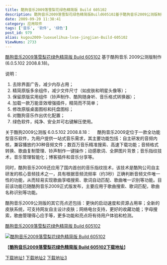 ```yaml
---
title: 酷狗音乐2009落雪梨花绿色精简版 Build 605102
description: 酷狗音乐2009落雪梨花绿色精简版Build605102基于酷狗音乐2009公测版制作(6.0.5.1022008.8.18)。说明：去除界面广告，减少内存占用；精简原版多余组件，减少文件尺寸（如皮肤和明星头像等）；保留原版实用组件（铃声制作、酷狗随身听、音乐格式转换器）；加载一款万能音效增强插件，精简而不简单；修改原版桌面图标和托盘图标；对酷狗音乐作出优化配置；绿色软件，纯净、安全并可右键解压使用。
date: 2009-09-20 11:38:41
category: 应用软件
tags: ['音乐', '软件', '绿色']
post_id: 979
alias: kugou2009-luoxuelihua-lvse-jingjian-Build-605102
ViewNums: 2733
---
```


[酷狗音乐2009落雪梨花绿色精简版 Build 605102](/blog/kugou2009-luoxuelihua-lvse-jingjian-build-605102) 基于酷狗音乐 2009公测版制作(6.0.5.102 2008.8.18)。

说明：

1. 去除界面广告，减少内存占用；
2. 精简原版多余组件，减少文件尺寸（如皮肤和明星头像等）；
3. 保留原版实用组件（铃声制作、酷狗随身听、音乐格式转换器）；
4. 加载一款万能音效增强插件，精简而不简单；
5. 修改原版桌面图标和托盘图标；
6. 对酷狗音乐作出优化配置；
7. 绿色软件，纯净、安全并可右键解压使用。

关于酷狗2009公测版 6.0.5.102 2008.8.18：
    酷狗音乐2009定位于一款全功能型音乐软件，为用户提供一站式音乐需求，其主要功能包括：自主研发的音频内核，兼容播放约30种音频文件；数百万音乐精准搜索、高速下载功能；音频格式转换、歌曲复制管理、铃声制作一键操作；动感歌词、全屏图片背景；音乐指纹技术，音乐管理智能化；博客插件和音乐分享等。

同时，酷狗音乐2009还应用了国内首创的音乐指纹技术，该技术是酷狗公司自主研发的核心音频技术之一，具有根据音频流频率（约3秒）正确判断音频文件唯一性的功能，从而轻易实现歌曲享唱搜索、歌词自动匹配、歌曲唯一识别等功能。目前该功能已随酷狗音乐2009正式版发布，主要应用于歌曲搜索、歌词匹配，歌曲名称识别等功能。

酷狗音乐2009公测版的其它亮点还包括：更快的启动速度和资源占用率；全新的皮肤系统，可支持网友自主设计皮肤；网络电台支持，更好的收藏功能；字母搜索，歌曲管理得心应手等，更多功能和亮点将有待用户体验和检测。

[酷狗音乐2009落雪梨花绿色精简版 Build 605102](/blog/kugou2009-luoxuelihua-lvse-jingjian-build-605102)

[![酷狗音乐2009落雪梨花绿色精简版 Build 605102](http://image.xizi.com/attachments/day_090831/0908310017edcd20646e46616d.jpg)](/blog/kugou2009-luoxuelihua-lvse-jingjian-build-605102)

【[**酷狗音乐2009落雪梨花绿色精简版 Build 605102下载地址**](/blog/kugou2009-luoxuelihua-lvse-jingjian-build-605102)】

[下载地址1](http://www.qupan.com/down/grayciel_4458588.html)
[下载地址2](http://soft.sotee.com/2009-08-31/28614.html)
[下载地址3](http://www.qupan.com/down/grayciel_4458588.html)

